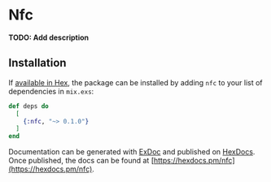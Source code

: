 # Nfc

**TODO: Add description**

## Installation

If [available in Hex](https://hex.pm/docs/publish), the package can be installed
by adding `nfc` to your list of dependencies in `mix.exs`:

```elixir
def deps do
  [
    {:nfc, "~> 0.1.0"}
  ]
end
```

Documentation can be generated with [ExDoc](https://github.com/elixir-lang/ex_doc)
and published on [HexDocs](https://hexdocs.pm). Once published, the docs can
be found at [https://hexdocs.pm/nfc](https://hexdocs.pm/nfc).

